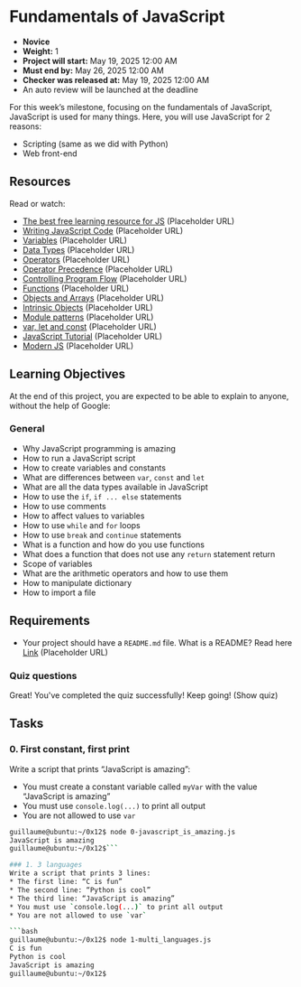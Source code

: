 # Fundamentals of JavaScript

* **Novice**
* **Weight:** 1
* **Project will start:** May 19, 2025 12:00 AM
* **Must end by:** May 26, 2025 12:00 AM
* **Checker was released at:** May 19, 2025 12:00 AM
* An auto review will be launched at the deadline

For this week’s milestone, focusing on the fundamentals of JavaScript, JavaScript is used for many things. Here, you will use JavaScript for 2 reasons:
* Scripting (same as we did with Python)
* Web front-end

## Resources
Read or watch:
* [The best free learning resource for JS](https://www.google.com/search?q=best+free+learning+resource+for+JS) (Placeholder URL)
* [Writing JavaScript Code](https://www.google.com/search?q=Writing+JavaScript+Code) (Placeholder URL)
* [Variables](https://www.google.com/search?q=JavaScript+Variables) (Placeholder URL)
* [Data Types](https://www.google.com/search?q=JavaScript+Data+Types) (Placeholder URL)
* [Operators](https://www.google.com/search?q=JavaScript+Operators) (Placeholder URL)
* [Operator Precedence](https://www.google.com/search?q=JavaScript+Operator+Precedence) (Placeholder URL)
* [Controlling Program Flow](https://www.google.com/search?q=JavaScript+Controlling+Program+Flow) (Placeholder URL)
* [Functions](https://www.google.com/search?q=JavaScript+Functions) (Placeholder URL)
* [Objects and Arrays](https://www.google.com/search?q=JavaScript+Objects+and+Arrays) (Placeholder URL)
* [Intrinsic Objects](https://www.google.com/search?q=JavaScript+Intrinsic+Objects) (Placeholder URL)
* [Module patterns](https://www.google.com/search?q=JavaScript+Module+patterns) (Placeholder URL)
* [var, let and const](https://www.google.com/search?q=JavaScript+var+let+const) (Placeholder URL)
* [JavaScript Tutorial](https://www.google.com/search?q=JavaScript+Tutorial) (Placeholder URL)
* [Modern JS](https://www.google.com/search?q=Modern+JavaScript) (Placeholder URL)

## Learning Objectives
At the end of this project, you are expected to be able to explain to anyone, without the help of Google:

### General
* Why JavaScript programming is amazing
* How to run a JavaScript script
* How to create variables and constants
* What are differences between `var`, `const` and `let`
* What are all the data types available in JavaScript
* How to use the `if`, `if ... else` statements
* How to use comments
* How to affect values to variables
* How to use `while` and `for` loops
* How to use `break` and `continue` statements
* What is a function and how do you use functions
* What does a function that does not use any `return` statement return
* Scope of variables
* What are the arithmetic operators and how to use them
* How to manipulate dictionary
* How to import a file

## Requirements
* Your project should have a `README.md` file. What is a README? Read here [Link](https://www.google.com/search?q=What+is+a+README+file) (Placeholder URL)

### Quiz questions
Great! You've completed the quiz successfully! Keep going! (Show quiz)

## Tasks

### 0. First constant, first print
Write a script that prints “JavaScript is amazing”:
* You must create a constant variable called `myVar` with the value “JavaScript is amazing”
* You must use `console.log(...)` to print all output
* You are not allowed to use `var`

```bash
guillaume@ubuntu:~/0x12$ node 0-javascript_is_amazing.js 
JavaScript is amazing
guillaume@ubuntu:~/0x12$```

### 1. 3 languages
Write a script that prints 3 lines:
* The first line: “C is fun”
* The second line: “Python is cool”
* The third line: “JavaScript is amazing”
* You must use `console.log(...)` to print all output
* You are not allowed to use `var`

```bash
guillaume@ubuntu:~/0x12$ node 1-multi_languages.js 
C is fun
Python is cool
JavaScript is amazing
guillaume@ubuntu:~/0x12$